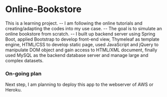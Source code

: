 # Online-Bookstore

This is a learning project. --
I am following the online tutorials and creating/adapting the codes into my use case. --
The goal is to simulate an online bookstore from scratch. --
I built up backend server using Spring Boot, applied Bootstrap to develop front-end view, Thymeleaf as template engine, HTML/CSS to develop static page, used JavaScript and jQuery to manipulate DOM object and gain access to HTML/XML document, finally used MySQL as the backend database server and manage large and complex datasets.

### On-going plan
Next step, I am planning to deploy this app to the webserver of AWS or Heroku.
